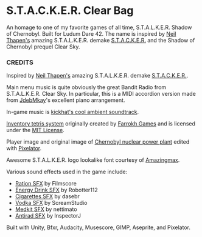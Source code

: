# S.T.A.C.K.E.R. Clear Bag

An homage to one of my favorite games of all time, S.T.A.L.K.E.R. Shadow of Chernobyl. Built for Ludum Dare 42. The name is inspired by [Neil Thapen's](https://twitter.com/pishtaq) amazing S.T.A.L.K.E.R. demake [S.T.A.C.K.E.R.](https://thapen.itch.io/stacker) and the Shadow of Chernobyl prequel Clear Sky.

### CREDITS

Inspired by [Neil Thapen's](https://twitter.com/pishtaq) amazing S.T.A.L.K.E.R. demake [S.T.A.C.K.E.R.](https://thapen.itch.io/stacker).

Main menu music is quite obviously the great Bandit Radio from S.T.A.L.K.E.R. Clear Sky. In particular, this is a MIDI accordion version made from [JdebMkay](https://musescore.com/user/181798/scores/1786136)'s excellent piano arrangement.

In-game music is [kickhat's cool ambient soundtrack](https://freesound.org/people/kickhat/sounds/435147/
).

[Inventory tetris system](https://github.com/FarrokhGames/Inventory) originally created by [Farrokh Games](http://www.farrokhgames.com/) and is licensed under the [MIT License](https://github.com/FarrokhGames/Inventory/blob/master/LICENSE).

Player image and original image of [Chernobyl nuclear power plant](https://commons.wikimedia.org/wiki/File:Chernobyl_-_power_plant_-_reactor_4_02.jpg) edited with [Pixelator](http://pixelatorapp.com/index.html).

Awesome S.T.A.L.K.E.R. logo lookalike font courtesy of [Amazingmax](https://www.dafont.com/amazstalker.font).

Various sound effects used in the game include:
- [Ration SFX](https://freesound.org/people/Filmscore/sounds/268523/) by Filmscore
- [Energy Drink SFX](https://freesound.org/people/Robotter112/sounds/418988/) by Robotter112
- [Cigarettes SFX](https://freesound.org/people/dasebr/sounds/212700/) by dasebr
- [Vodka SFX](https://freesound.org/people/ScreamStudio/sounds/432090/) by ScreamStudio
- [Medkit SFX](https://freesound.org/people/nettimato/sounds/352429/) by nettimato
- [Antirad SFX](https://freesound.org/people/InspectorJ/sounds/335993/) by InspectorJ

Built with Unity, Bfxr, Audacity, Musescore, GIMP, Aseprite, and Pixelator.
